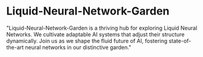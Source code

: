# Liquid-Neural-Network-Garden
"Liquid-Neural-Network-Garden is a thriving hub for exploring Liquid Neural Networks. We cultivate adaptable AI systems that adjust their structure dynamically. Join us as we shape the fluid future of AI, fostering state-of-the-art neural networks in our distinctive garden."
